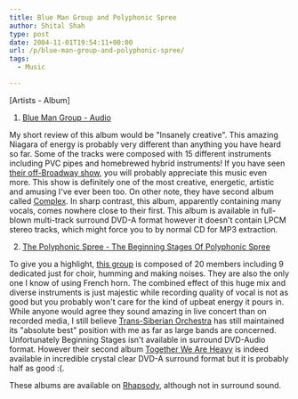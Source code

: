 ```yaml
---
title: Blue Man Group and Polyphonic Spree
author: Shital Shah
type: post
date: 2004-11-01T19:54:11+00:00
url: /p/blue-man-group-and-polyphonic-spree/
tags:
  - Music

---
```

[Artists - Album]

1. [Blue Man Group - Audio][1]

My short review of this album would be "Insanely creative". This amazing Niagara of energy is probably very different than anything you have heard so far. Some of the tracks were composed with 15 different instruments including PVC pipes and homebrewed hybrid instruments! If you have seen [their off-Broadway show][2], you will probably appreciate this music even more. This show is definitely one of the most creative, energetic, artistic and amusing I've ever been too. On other note, they have second album called [Complex][3]. In sharp contrast, this album, apparently containing many vocals, comes nowhere close to their first. This album is available in full-blown multi-track surround DVD-A format however it doesn't contain LPCM stereo tracks, which might force you to by normal CD for MP3 extraction.

2. [The Polyphonic Spree - The Beginning Stages Of Polyphonic Spree][4]

To give you a highlight, [this group][5] is composed of 20 members including 9 dedicated just for choir, humming and making noises. They are also the only one I know of using French horn. The combined effect of this huge mix and diverse instruments is just majestic while recording quality of vocal is not as good but you probably won't care for the kind of upbeat energy it pours in. While anyone would agree they sound amazing in live concert than on recorded media, I still believe [Trans-Siberian Orchestra][6] has still maintained its "absolute best" position with me as far as large bands are concerned. Unfortunately Beginning Stages isn't available in surround DVD-Audio format. However their second album [Together We Are Heavy][7] is indeed available in incredible crystal clear DVD-A surround format but it is probably half as good :(.

These albums are available on [Rhapsody][8], although not in surround sound.

 [1]: http://launch.yahoo.com/album/default.asp?albumID=1013377
 [2]: http://www.blueman.com/
 [3]: http://launch.yahoo.com/album/default.asp?albumID=1089095
 [4]: http://launch.yahoo.com/album/default.asp?albumID=1090842
 [5]: http://launch.yahoo.com/artist/artistFocus.asp?artistID=1099316
 [6]: http://launch.yahoo.com/artist/default.asp?artistID=1027398
 [7]: http://launch.yahoo.com/album/default.asp?albumID=1110014
 [8]: http://rhapsody-app.listen.com/rhapsody_tour/page1.jsp